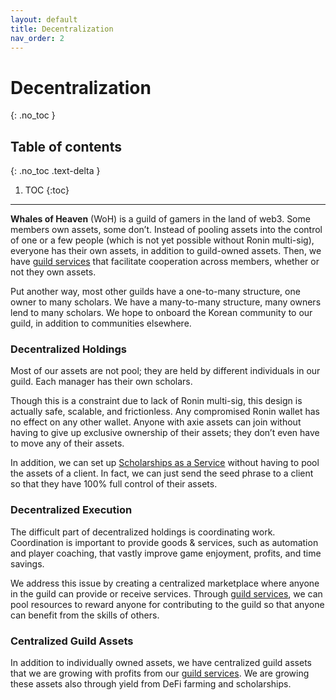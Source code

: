 ```yaml
---
layout: default
title: Decentralization
nav_order: 2
---
```


# Decentralization
{: .no_toc }

## Table of contents
{: .no_toc .text-delta }

1. TOC
{:toc}

----

**Whales of Heaven** (WoH) is a guild of gamers in the land of web3. Some members own assets, some don’t. Instead of pooling assets into the control of one or a few people (which is not yet possible without Ronin multi-sig), everyone has their own assets, in addition to guild-owned assets. Then, we have [guild services]() that facilitate cooperation across members, whether or not they own assets.

Put another way, most other guilds have a one-to-many structure, one owner to many scholars. We have a many-to-many structure, many owners lend to many scholars. We hope to onboard the Korean community to our guild, in addition to communities elsewhere.

### Decentralized Holdings

Most of our assets are not pool; they are held by different individuals in our guild. Each manager has their own scholars.

Though this is a constraint due to lack of Ronin multi-sig, this design is actually safe, scalable, and frictionless. Any compromised Ronin wallet has no effect on any other wallet. Anyone with axie assets can join without having to give up exclusive ownership of their assets; they don’t even have to move any of their assets.

In addition, we can set up [Scholarships as a Service]() without having to pool the assets of a client. In fact, we can just send the seed phrase to a client so that they have 100% full control of their assets.

### Decentralized Execution

The difficult part of decentralized holdings is coordinating work. Coordination is important to provide goods & services, such as automation and player coaching, that vastly improve game enjoyment, profits, and time savings.

We address this issue by creating a centralized marketplace where anyone in the guild can provide or receive services. Through [guild services](), we can pool resources to reward anyone for contributing to the guild so that anyone can benefit from the skills of others.

### Centralized Guild Assets

In addition to individually owned assets, we have centralized guild assets that we are growing with profits from our [guild services](]). We are growing these assets also through yield from DeFi farming and scholarships.
